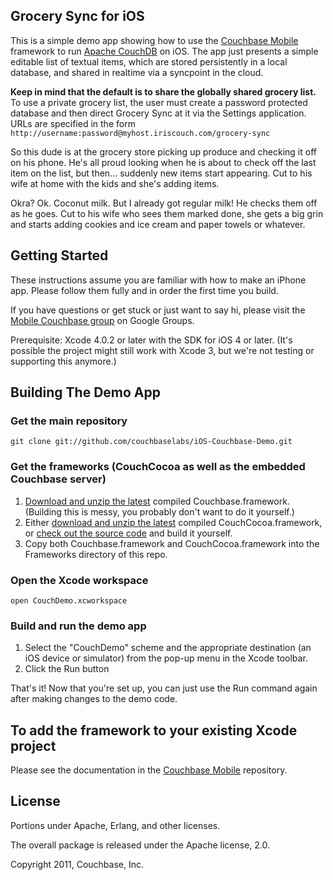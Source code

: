 ## Grocery Sync for iOS

This is a simple demo app showing how to use the [Couchbase Mobile][1] framework to run [Apache CouchDB][2] on iOS. The app just presents a simple editable list of textual items, which are stored persistently in a local database, and shared in realtime via a syncpoint in the cloud.

**Keep in mind that the default is to share the globally shared grocery list.** To use a private grocery list, the user must create a password protected database and then direct Grocery Sync at it via the Settings application. URLs are specified in the form `http://username:password@myhost.iriscouch.com/grocery-sync`

So this dude is at the grocery store picking up produce and checking it off on his phone. He's all proud looking when he is about to check off the last item on the list, but then... suddenly new items start appearing. Cut to his wife at home with the kids and she's adding items.

Okra? Ok. Coconut milk. But I already got regular milk! He checks them off as he goes. Cut to his wife who sees them marked done, she gets a big grin and starts adding cookies and ice cream and paper towels or whatever.

## Getting Started

These instructions assume you are familiar with how to make an iPhone app. Please follow them fully and in order the first time you build.

If you have questions or get stuck or just want to say hi, please visit the [Mobile Couchbase group][4] on Google Groups.

Prerequisite: Xcode 4.0.2 or later with the SDK for iOS 4 or later. (It's possible the project might still work with Xcode 3, but we're not testing or supporting this anymore.)

## Building The Demo App

### Get the main repository

    git clone git://github.com/couchbaselabs/iOS-Couchbase-Demo.git

### Get the frameworks (CouchCocoa as well as the embedded Couchbase server)

1. [Download and unzip the latest][7] compiled Couchbase.framework. (Building this is messy, you probably don't want to do it yourself.)
2. Either [download and unzip the latest][5] compiled CouchCocoa.framework, or [check out the source code][6] and build it yourself.
3. Copy both Couchbase.framework and CouchCocoa.framework into the Frameworks directory of this repo.

### Open the Xcode workspace

    open CouchDemo.xcworkspace

### Build and run the demo app

1. Select the "CouchDemo" scheme and the appropriate destination (an iOS device or simulator) from the pop-up menu in the Xcode toolbar.
2. Click the Run button

That's it! Now that you're set up, you can just use the Run command again after making changes to the demo code.

## To add the framework to your existing Xcode project

Please see the documentation in the [Couchbase Mobile][1] repository.

## License

Portions under Apache, Erlang, and other licenses.

The overall package is released under the Apache license, 2.0.

Copyright 2011, Couchbase, Inc.


[1]: https://github.com/couchbaselabs/iOS-Couchbase
[2]: http://couchdb.apache.org
[4]: https://groups.google.com/group/mobile-couchbase
[5]: https://github.com/couchbaselabs/CouchCocoa/downloads
[6]: https://github.com/couchbaselabs/CouchCocoa/
[7]: https://github.com/couchbaselabs/iOS-Couchbase/
